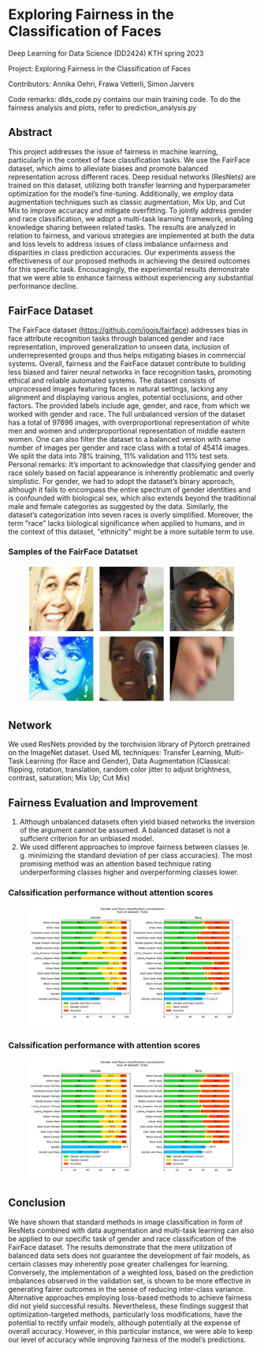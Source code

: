 # Exploring Fairness in the Classification of Faces

Deep Learning for Data Science (DD2424) KTH spring 2023

Project: Exploring Fairness in the Classification of Faces

Contributors: Annika Oehri, Frawa Vetterli, Simon Jarvers

Code remarks: dlds_code.py contains our main training code. To do the fairness analysis and plots, refer to prediction_analysis.py

## Abstract

This project addresses the issue of fairness in machine learning, particularly in the
context of face classification tasks. We use the FairFace dataset, which aims to
alleviate biases and promote balanced representation across different races. Deep
residual networks (ResNets) are trained on this dataset, utilizing both transfer learning
and hyperparameter optimization for the model’s fine-tuning. Additionally, we
employ data augmentation techniques such as classic augmentation, Mix Up, and
Cut Mix to improve accuracy and mitigate overfitting. To jointly address gender
and race classification, we adopt a multi-task learning framework, enabling knowledge
sharing between related tasks. The results are analyzed in relation to fairness,
and various strategies are implemented at both the data and loss levels to address
issues of class imbalance unfairness and disparities in class prediction accuracies.
Our experiments assess the effectiveness of our proposed methods in achieving
the desired outcomes for this specific task. Encouragingly, the experimental results
demonstrate that we were able to enhance fairness without experiencing any
substantial performance decline.


## FairFace Dataset

The FairFace dataset (https://github.com/joojs/fairface) addresses bias in face attribute recognition tasks through balanced gender
and race representation, improved generalization to unseen data, inclusion of underrepresented groups
and thus helps mitigating biases in commercial systems. Overall, fairness and the FairFace dataset
contribute to building less biased and fairer neural networks in face recognition tasks, promoting
ethical and reliable automated systems.
The dataset consists of unprocessed images featuring faces in natural settings, lacking any alignment
and displaying various angles, potential occlusions, and other factors. The provided labels include
age, gender, and race, from which we worked with gender and race. The full unbalanced version
of the dataset has a total of 97696 images, with overproportional representation of white men and
women and underproportional representation of middle eastern women. One can also filter the dataset
to a balanced version with same number of images per gender and race class with a total of 45414
images. We split the data into 78% training, 11% validation and 11% test sets.
Personal remarks: It’s important to acknowledge that classifying gender and race solely based on facial appearance
is inherently problematic and overly simplistic. For gender, we had to adopt the dataset’s binary
approach, although it fails to encompass the entire spectrum of gender identities and is confounded
with biological sex, which also extends beyond the traditional male and female categories as suggested
by the data. Similarly, the dataset’s categorization into seven races is overly simplified. Moreover, the
term "race" lacks biological significance when applied to humans, and in the context of this dataset,
"ethnicity" might be a more suitable term to use.


### Samples of the FairFace Datatset
<figure>
  <img
  src="./readme_resources/face_samples.JPG?raw=true"
  alt='Face Images taken "in the wild"'>
</figure>

## Network

We used ResNets provided by the torchvision library of Pytorch pretrained on the ImageNet dataset.
Used ML techniques: Transfer Learning, Multi-Task Learning (for Race and Gender), Data Augmentation (Classical: flipping, rotation, translation, random color jitter to adjust brightness, contrast, saturation; Mix Up; Cut Mix)


## Fairness Evaluation and Improvement

1. Although unbalanced datasets often yield biased networks the inversion of the argument cannot be assumed. A balanced dataset is not a suffcient criterion for an unbiased model.
2. We used different approaches to improve fairness between classes (e. g. minimizing the standard deviation of per class accuracies). The most promising method was an attention based technique rating underperforming classes higher and overperforming classes lower.

### Calssification performance without attention scores
<figure>
  <img src="./readme_resources/plot_normalize_True_predictions_config_combined_bal_aug_2023-05-17_17-02-07_416000.png?raw=true" alt="Without attention score"/> 
</figure>

### Calssification performance with attention scores
<figure>
  <img src="./readme_resources/plot_normalize_True_predictions_config_combined_bal_aug_valattention_2023-05-18_13-06-33_814758.png?raw=true" alt="With attention score"/>
</figure>


## Conclusion

We have shown that standard methods in image classification in form of ResNets combined with
data augmentation and multi-task learning can also be applied to our specific task of gender and race
classification of the FairFace dataset. The results demonstrate that the mere utilization of balanced
data sets does not guarantee the development of fair models, as certain classes may inherently pose
greater challenges for learning. Conversely, the implementation of a weighted loss, based on the
prediction imbalances observed in the validation set, is shown to be more effective in generating fairer
outcomes in the sense of reducing inter-class variance. Alternative approaches employing loss-based
methods to achieve fairness did not yield successful results. Nevertheless, these findings suggest that
optimization-targeted methods, particularly loss modifications, have the potential to rectify unfair
models, although potentially at the expense of overall accuracy. However, in this particular instance,
we were able to keep our level of accuracy while improving fairness of the model’s predictions.
